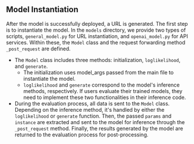 ## Model Instantiation

After the model is successfully deployed, a URL is generated. The first step is to instantiate the model. In the `models` directory, we provide two types of scripts, `general_model.py` for URL instantiation, and `openai_model.py` for API services. Within these, the `Model` class and the request forwarding method `_post_request` are defined.

- The `Model` class includes three methods: initialization, `loglikelihood`, and `generate`.
  - The initialization uses model_args passed from the main file to instantiate the model.
  - `loglikelihood` and `generate` correspond to the model's inference methods, respectively. If users evaluate their trained models, they need to implement these two functionalities in their inference code.
- During the evaluation process, all data is sent to the `Model` class. Depending on the inference method, it's handled by either the `loglikelihood` or `generate` function. Then, the passed `params` and `instance` are extracted and sent to the model for inference through the `_post_request` method. Finally, the results generated by the model are returned to the evaluation process for post-processing.